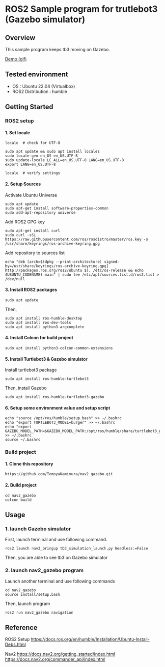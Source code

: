 # ROS2 Sample program for trutlebot3 (Gazebo simulator)  
## Overview
This sample program keeps tb3 moving on Gazebo.

[Demo (gif)](https://github.com/TomoyaKamimura/nav2_gazebo/blob/main/nav2_gazebo_sample.gif)

## Tested environment
- OS : Ubuntu 22.04 (Virtualbox)
- ROS2 Distribution : humble
## Getting Started
### ROS2 setup
#### 1. Set locale
```
locale  # check for UTF-8

sudo apt update && sudo apt install locales
sudo locale-gen en_US en_US.UTF-8
sudo update-locale LC_ALL=en_US.UTF-8 LANG=en_US.UTF-8
export LANG=en_US.UTF-8

locale  # verify settings
```



#### 2. Setup Sources
Activate Ubuntu Universe
```
sudo apt update
sudo apt-get install software-properties-common
sudo add-apt-repository universe
```
Add ROS2 GPG key
```
sudo apt-get install curl
sudo curl -sSL https://raw.githubusercontent.com/ros/rosdistro/master/ros.key -o /usr/share/keyrings/ros-archive-keyring.gpg
```
Add repository to sources list
```
echo "deb [arch=$(dpkg --print-architecture) signed-by=/usr/share/keyrings/ros-archive-keyring.gpg] http://packages.ros.org/ros2/ubuntu $(. /etc/os-release && echo $UBUNTU_CODENAME) main" | sudo tee /etc/apt/sources.list.d/ros2.list > /dev/null
```



#### 3. Install ROS2 packages
```
sudo apt update
```
Then,
```
sudo apt install ros-humble-desktop
sudo apt install ros-dev-tools
sudo apt install python3-argcomplete
```



#### 4. Install Colcon for build project
```
sudo apt install python3-colcon-common-extensions
```



#### 5. Install Turtlebot3 & Gazebo simulator
Install turtlebot3 package
```
sudo apt install ros-humble-turtlebot3
```
Then, install Gazebo
```
sudo apt install ros-humble-turtlebot3-gazebo
```



#### 6. Setup some environment value and setup script
```
echo "source /opt/ros/humble/setup.bash" >> ~/.bashrc
echo "export TURTLEBOT3_MODEL=burger" >> ~/.bashrc
echo "export GAZEBO_MODEL_PATH=$GAZEBO_MODEL_PATH:/opt/ros/humble/share/turtlebot3_gazebo/models" >> ~/.bashrc
source ~/.bashrc
```


### Build project
#### 1. Clone this repository
```
https://github.com/TomoyaKamimura/nav2_gazebo.git
```
#### 2. Build project
```
cd nav2_gazebo
colcon build
```
## Usage
### 1. launch Gazebo simulator
First, launch terminal and use following command.
```
ros2 launch nav2_bringup tb3_simulation_launch.py headless:=False
```
Then, you are able to see tb3 on Gazebo simulator


### 2. launch nav2_gazebo program
Launch another terminal and use following commands
```
cd nav2_gazebo
source install/setup.bash
```
Then, launch program
```
ros2 run nav2_gazebo navigation
```
## Reference
ROS2 Setup
https://docs.ros.org/en/humble/Installation/Ubuntu-Install-Debs.html

Nav2
https://docs.nav2.org/getting_started/index.html
https://docs.nav2.org/commander_api/index.html
